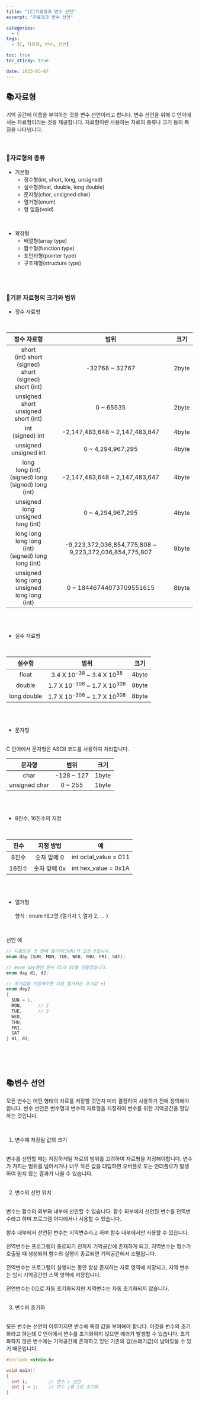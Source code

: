 ```yaml
---
title: "[C]자료형과 변수 선언"
excerpt: "자료형과 변수 선언"

categories:
  - C
tags:
  - [C, 자료형, 변수, 선언]

toc: true
toc_sticky: true

date: 2023-03-07
---
```


## 📚자료형
기억 공간에 이름을 부여하는 것을 변수 선언이라고 합니다. 변수 선언을 위해 C 언어에서는 자료형이라는 것을 제공합니다. 자료형이란 사용하는 자료의 종류나 크기 등의 특징을 나타냅니다.

<br>

### 📄자료형의 종류
* 기본형
  - 정수형(int, short, long, unsigned)
  - 실수형(float, double, long double)
  - 문자형(char, unsigned char)
  - 열거형(enum)
  - 형 없음(void)

<br>

* 확장형
  - 배열형(array type)
  - 함수형(function type)
  - 포인터형(pointer type)
  - 구조체형(structure type)

<br><br>

### 📄기본 자료형의 크기와 범위
* 정수 자료형
<br>

  | 정수 자료형 | 범위 | 크기 |
  | :---: | :---: | :---:|
  | short <br> (int) short <br> (signed) short <br> (signed) short (int) | -32768 ~ 32767 | 2byte |
  | unsigned short <br> unsigned short (int) | 0 ~ 65535 | 2byte |
  | int <br> (signed) int | -2,147,483,648 ~ 2,147,483,647 | 4byte |
  | unsigned <br> unsigned int | 0 ~ 4,294,967,295 | 4byte |
  | long <br> long (int) <br> (signed) long <br> (signed) long (int) | -2,147,483,648 ~ 2,147,483,647 | 4byte |
  | unsigned long <br> unsigned long (int) | 0 ~ 4,294,967,295 | 4byte |
  | long long <br> long long (int) <br> (signed) long long (int) | -9,223,372,036,854,775,808 ~ 9,223,372,036,854,775,807 | 8byte |
  | unsigned long long <br> unsigned long long (int) | 0 ~ 18446744073709551615 | 8byte |

<br><br>

* 실수 자료형
<br>

  | 실수형 | 범위 | 크기 |
  | :---: | :---: | :---: |
  | float | 3.4 X 10<sup>-38</sup> ~ 3.4 X 10<sup>38</sup> | 4byte |
  | double | 1.7 X 10<sup>-308</sup> ~ 1.7 X 10<sup>308</sup> | 8byte |
  | long double | 1.7 X 10<sup>-308</sup> ~ 1.7 X 10<sup>308</sup> | 8byte |

<br><br>

* 문자형
<br>
C 언어에서 문자형은 ASCII 코드를 사용하여 처리합니다.
<br>

  | 문자형 | 범위 | 크기 |
  | :---: | :---: | :---: |
  | char | -128 ~ 127 | 1byte |
  | unsigned char | 0 ~ 255 | 1byte |

<br><br>

* 8진수, 16진수의 지정
<br>

  | 진수 | 지정 방법 | 예 |
  | :---: | :---: | :---: |
  | 8진수 | 숫자 앞에 0 | int octal_value = 011 |
  | 16진수 | 숫자 앞에 0x | int hex_value = 0x1A |

<br><br>

* 열거형
<br><br>
형식 : enum 태그명 {열거자 1, 열자 2, ... }

<br>

선언 예

```c
// 디폴트로 첫 번째 열거자(SUN)의 값은 0입니다.
enum day {SUN, MON, TUE, WED, THU, FRI, SAT};

// enum day형인 변수 d1과 d2를 만들었습니다.
enum day d1, d2;

// 초기값을 지정해주면 다음 열거자는 초기값 +1
enum day2
{
  SUN = 1,
  MON,      // 2
  TUE,      // 3
  WED,
  THU,
  FRI,
  SAT
} d1, d2;
```

<br><br><br>

## 📚변수 선언
모든 변수는 어떤 형태의 자료를 저장할 것인지 미리 결정하여 사용하기 전에 정의해야 합니다. 변수 선언은 변수명과 변수의 자료형을 지정하여 변수를 위한 기억공간을 할당하는 것입니다.

<br>

1. 변수에 저장될 값의 크기
<br>
변수를 선언할 때는 저장하게될 자료의 범위를 고려하여 자료형을 지정해야합니다. 변수가 가지는 범위를 넘어서거나 너무 작은 값을 대입하면 오버플로 또는 언더플로가 발생하여 원치 않는 결과가 나올 수 있습니다.
<br><br>

2. 변수의 선언 위치
<br>
변수는 함수의 외부와 내부에 선언할 수 있습니다. 함수 외부에서 선언된 변수를 전역변수라고 하며 프로그램 어디에서나 사용할 수 있습니다.
<br><br>
함수 내부에서 선언된 변수는 지역변수라고 하며 함수 내부에서만 사용할 수 있습니다.
<br><br>
전역변수는 프로그램이 종료되기 전까지 기억공간에 존재하게 되고, 지역변수는 함수가 호출될 때 생성되어 함수의 실행이 종료되면 기억공간에서 소멸됩니다.
<br><br>
전역변수는 프로그램이 실행되는 동안 항상 존재하는 자료 영역에 저장되고, 지역 변수는 임시 기억공간인 스택 영역에 저장됩니다.
<br><br>
전연변수는 0으로 자동 초기화되지만 지역변수는 자동 초기화되지 않습니다.
<br><br>

3. 변수의 초기화
<br>
모든 변수는 선언이 이루어지면 변수에 특정 값을 부여해야 합니다. 이것을 변수의 초기화라고 하는데 C 언어에서 변수를 초기화하지 않으면 에러가 발생할 수 있습니다. 초기화하지 않은 변수에는 기억공간에 존재하고 있던 기존의 값(쓰레기값)이 남아있을 수 있기 때문입니다.

```c
#include <stdio.h>

void main()
{
  int i;        // 변수 i 선언
  int j = 1;    // 변수 j를 1로 초기화
}
```

<br><br>